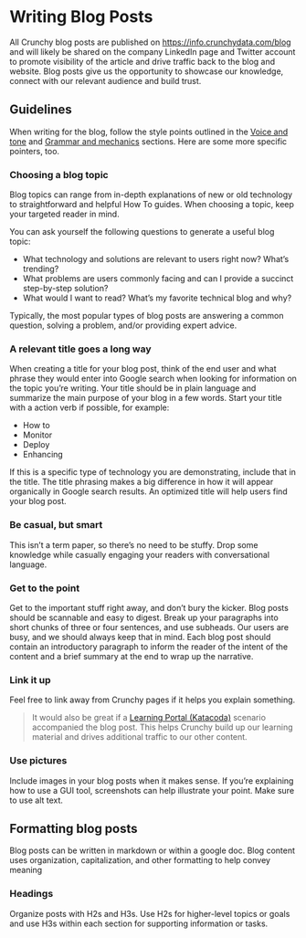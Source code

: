 # Writing Blog Posts

All Crunchy blog posts are published on https://info.crunchydata.com/blog and will likely be shared on the company LinkedIn page and Twitter account to promote visibility of the article and drive traffic back to the blog and website. Blog posts give us the opportunity to showcase our knowledge, connect with our relevant audience and build trust.

## Guidelines

When writing for the blog, follow the style points outlined in the [Voice and tone](./03-voice-and-tone.md) and [Grammar and mechanics](./04-grammar-and-mechanics.md) sections. Here are some more specific pointers, too.

### Choosing a blog topic
Blog topics can range from in-depth explanations of new or old technology to straightforward and helpful How To guides. When choosing a topic, keep your targeted reader in mind. 

You can ask yourself the following questions to generate a useful blog topic:

- What technology and solutions are relevant to users right now? What’s trending?
- What problems are users commonly facing and can I provide a succinct step-by-step solution?
- What would I want to read? What’s my favorite technical blog and why?

Typically, the most popular types of blog posts are answering a common question, solving a problem, and/or providing expert advice.

### A relevant title goes a long way
When creating a title for your blog post, think of the end user and what phrase they would enter into Google search when looking for information on the topic you’re writing. Your title should be in plain language and summarize the main purpose of your blog in a few words. 
Start your title with a action verb if possible, for example:

- How to
- Monitor
- Deploy
- Enhancing

If this is a specific type of technology you are demonstrating, include that in the title. The title phrasing makes a big difference in how it will appear organically in Google search results. An optimized title will help users find your blog post.

### Be casual, but smart
This isn’t a term paper, so there’s no need to be stuffy. Drop some knowledge while casually engaging your readers with conversational language.

### Get to the point
Get to the important stuff right away, and don’t bury the kicker. Blog posts should be scannable and easy to digest. Break up your paragraphs into short chunks of three or four sentences, and use subheads. Our users are busy, and we should always keep that in mind.
Each blog post should contain an introductory paragraph to inform the reader of the intent of the content and a brief summary at the end to wrap up the narrative.

### Link it up
Feel free to link away from Crunchy pages if it helps you explain something.

> It would also be great if a [Learning Portal (Katacoda)](./10-writing-for-the-learning-portal.md) scenario accompanied the blog post. This helps Crunchy build up our learning material and drives additional traffic to our other content.

### Use pictures
Include images in your blog posts when it makes sense. If you’re explaining how to use a GUI tool, screenshots can help illustrate your point. Make sure to use alt text.

## Formatting blog posts
Blog posts can be written in markdown or within a google doc. Blog content uses organization, capitalization, and other formatting to help convey meaning

### Headings
Organize posts with H2s and H3s. Use H2s for higher-level topics or goals and use H3s within each section for supporting information or tasks.
